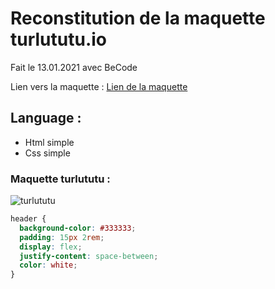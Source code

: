 Reconstitution de la maquette turlututu.io
====
Fait le 13.01.2021 avec BeCode

Lien vers la maquette : [Lien de la maquette](https://romainm27.github.io/turlututu/turlututu.html)

## Language :
* Html simple
* Css simple

### Maquette turlututu :
![turlututu](https://github.com/becodeorg/CRL-Woods-4.27/blob/main/Assets/turlututu.png)

```css
header {
  background-color: #333333;
  padding: 15px 2rem;
  display: flex;
  justify-content: space-between;
  color: white;
}
```
